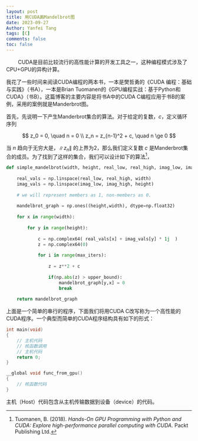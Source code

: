 ```yaml
---
layout: post
title: 用CUDA画Mandelbrot图
date: 2023-09-27
Author: Yanfei Tang
tags: [C]
comments: false
toc: false
---
```


&emsp;&emsp; CUDA是目前比较流行的高性能计算的开发工具之一，这种编程模式涉及了CPU+GPU的异构计算。
<!-- more -->

我花了一些时间来阅读CUDA编程的两本书，一本是樊哲勇的《CUDA 编程：基础与实践》（书A），一本是Brian Tuomanen的《GPU编程实战：基于Python和CUDA》（书B）。这篇博客的主要内容是将书A中的CUDA C编程应用于书B的案例，采用的案例就是Manderbrot图。

首先，先说明一下产生Manderbrot集合的算法。对于给定的复数，$c$，定义循环序列

$$
z_0 = 0, \quad n = 0 \\
z_n = z_{n-1}^2 + c, \quad n \ge 0
$$

当 $n$ 趋向于无穷大是，$\|z_n\|$ 的上界为2，那么我们定义复数 $c$ 是Manderbrot集合的成员。为了找到了这样的集合，我们可以设计如下的算法[^1]，

```python
def simple_mandelbrot(width, height, real_low, real_high, imag_low, imag_high, max_iters, upper_bound):
    
    real_vals = np.linspace(real_low, real_high, width)
    imag_vals = np.linspace(imag_low, imag_high, height)
        
    # we will represent members as 1, non-members as 0.
    
    mandelbrot_graph = np.ones((height,width), dtype=np.float32)
    
    for x in range(width):
        
        for y in range(height):
            
            c = np.complex64( real_vals[x] + imag_vals[y] * 1j  )            
            z = np.complex64(0)
            
            for i in range(max_iters):
                
                z = z**2 + c
                
                if(np.abs(z) > upper_bound):
                    mandelbrot_graph[y,x] = 0
                    break
                
    return mandelbrot_graph
```

上面是一个简单的串行的程序，下面我们将用CUDA C改写称为一个高性能的CUDA程序。一个典型而简单的CUDA程序结构具有如下的形式：

```C
int main(void)
{
    // 主机代码
    // 核函数调用
    // 主机代码
    return 0;
}

__global void func_from_gpu()
{
    // 核函数代码
}
```

主机（Host）代码包含从主机传输数据到设备（device）的代码。


[^1]: Tuomanen, B. (2018). *Hands-On GPU Programming with Python and CUDA: Explore high-performance parallel computing with CUDA*. Packt Publishing Ltd.